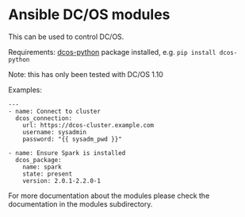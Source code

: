 # Ansible DC/OS modules

This can be used to control DC/OS.

Requirements: [dcos-python](https://github.com/dirkjonker/dcos-python) package installed, e.g.
`pip install dcos-python`

Note: this has only been tested with DC/OS 1.10

Examples:

    ---
    - name: Connect to cluster
      dcos_connection:
        url: https://dcos-cluster.example.com
        username: sysadmin
        password: "{{ sysadm_pwd }}"

    - name: Ensure Spark is installed
      dcos_package:
        name: spark
        state: present
        version: 2.0.1-2.2.0-1



For more documentation about the modules please check the documentation in the modules
subdirectory.

